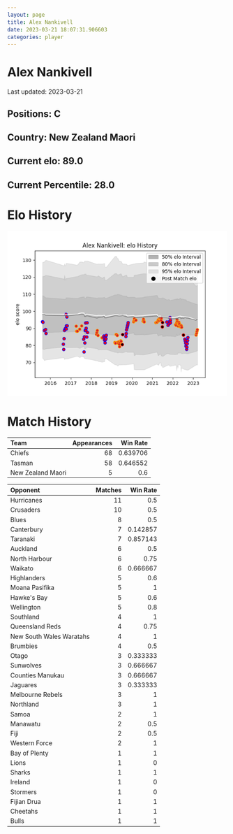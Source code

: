 ```yaml
---  
layout: page  
title: Alex Nankivell  
date: 2023-03-21 18:07:31.906603  
categories: player  
---
```

# Alex Nankivell


Last updated: 2023-03-21
## Positions: C

## Country: New Zealand Maori

## Current elo: 89.0

## Current Percentile: 28.0

# Elo History


![elo history](history_AlexNankivell.png)
# Match History


| Team              |   Appearances |   Win Rate |
|:------------------|--------------:|-----------:|
| Chiefs            |            68 |   0.639706 |
| Tasman            |            58 |   0.646552 |
| New Zealand Maori |             5 |   0.6      |

| Opponent                 |   Matches |   Win Rate |
|:-------------------------|----------:|-----------:|
| Hurricanes               |        11 |   0.5      |
| Crusaders                |        10 |   0.5      |
| Blues                    |         8 |   0.5      |
| Canterbury               |         7 |   0.142857 |
| Taranaki                 |         7 |   0.857143 |
| Auckland                 |         6 |   0.5      |
| North Harbour            |         6 |   0.75     |
| Waikato                  |         6 |   0.666667 |
| Highlanders              |         5 |   0.6      |
| Moana Pasifika           |         5 |   1        |
| Hawke's Bay              |         5 |   0.6      |
| Wellington               |         5 |   0.8      |
| Southland                |         4 |   1        |
| Queensland Reds          |         4 |   0.75     |
| New South Wales Waratahs |         4 |   1        |
| Brumbies                 |         4 |   0.5      |
| Otago                    |         3 |   0.333333 |
| Sunwolves                |         3 |   0.666667 |
| Counties Manukau         |         3 |   0.666667 |
| Jaguares                 |         3 |   0.333333 |
| Melbourne Rebels         |         3 |   1        |
| Northland                |         3 |   1        |
| Samoa                    |         2 |   1        |
| Manawatu                 |         2 |   0.5      |
| Fiji                     |         2 |   0.5      |
| Western Force            |         2 |   1        |
| Bay of Plenty            |         1 |   1        |
| Lions                    |         1 |   0        |
| Sharks                   |         1 |   1        |
| Ireland                  |         1 |   0        |
| Stormers                 |         1 |   0        |
| Fijian Drua              |         1 |   1        |
| Cheetahs                 |         1 |   1        |
| Bulls                    |         1 |   1        |
